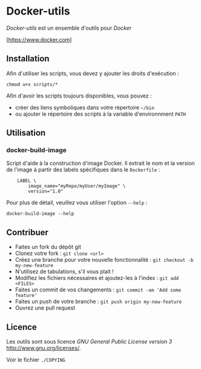 Docker-utils
============

_Docker-utils_ est un ensemble d'outils pour _Docker_

[https://www.docker.com]




Installation
------------
Afin d'utiliser les scripts, vous devez y ajouter les droits d'exécution :

    chmod u+x scripts/*


Afin d'avoir les scripts toujours disponibles, vous pouvez :

  * créer des liens symboliques dans votre répertoire `~/bin`
  * ou ajouter le répertoire des scripts à la variable d'environnment `PATH`





Utilisation
-----------

### docker-build-image
Script d'aide à la construction d'image Docker.
Il extrait le nom et la version de l'image à partir des labels spécifiques dans le `Dockerfile` :

        LABEL \
            image_name="myRepo/myUser/myImage" \
            version="1.0"


Pour plus de détail, veuillez vous utiliser l'option `--help` :

    docker-build-image --help




Contribuer
----------
  * Faites un fork du dépôt git
  * Clonez votre fork : `git clone <url>`
  * Créez une branche pour votre nouvelle fonctionnalité : `git checkout -b my-new-feature`
  * N'utilisez de tabulations, s'il vous plait !
  * Modifiez les fichiers nécessaires et ajoutez-les à l'index : `git add <FILES>`
  * Faites un commit de vos changements : `git commit -am 'Add some feature'`
  * Faites un push de votre branche : `git push origin my-new-feature`
  * Ouvrez une pull request



Licence
-------
Les outils sont sous licence _GNU General Public License version 3_ <http://www.gnu.org/licenses/>.

Voir le fichier `./COPYING`
